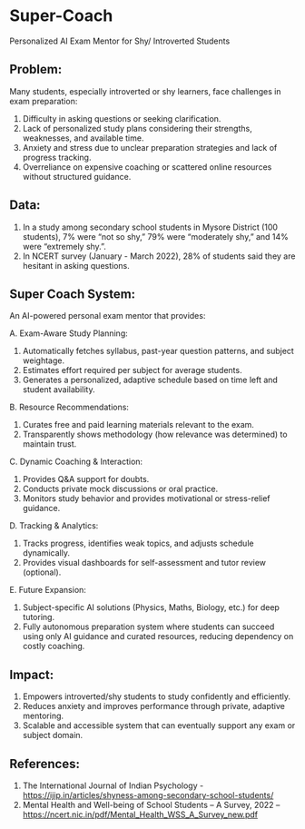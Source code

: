 # Super-Coach
Personalized AI Exam Mentor for Shy/ Introverted Students


## Problem:
Many students, especially introverted or shy learners, face challenges in exam preparation:

  1. Difficulty in asking questions or seeking clarification.
  2. Lack of personalized study plans considering their strengths, weaknesses, and available time.
  3. Anxiety and stress due to unclear preparation strategies and lack of progress tracking.
  4. Overreliance on expensive coaching or scattered online resources without structured guidance.

## Data:
  1. In a study among secondary school students in Mysore District (100 students), 7% were “not so shy,” 79% were “moderately shy,” and 14% were “extremely shy.”.
  2. In NCERT survey (January - March 2022), 28% of students said they are hesitant in asking questions.

## Super Coach System:
An AI-powered personal exam mentor that provides:

A. Exam-Aware Study Planning:
  1. Automatically fetches syllabus, past-year question patterns, and subject weightage.
  2. Estimates effort required per subject for average students.
  3. Generates a personalized, adaptive schedule based on time left and student availability.

B. Resource Recommendations:
  1. Curates free and paid learning materials relevant to the exam.
  2. Transparently shows methodology (how relevance was determined) to maintain trust.

C. Dynamic Coaching & Interaction:
  1. Provides Q&A support for doubts.
  2. Conducts private mock discussions or oral practice.
  3. Monitors study behavior and provides motivational or stress-relief guidance.

D. Tracking & Analytics:
  1. Tracks progress, identifies weak topics, and adjusts schedule dynamically.
  2. Provides visual dashboards for self-assessment and tutor review (optional).

E. Future Expansion:
  1. Subject-specific AI solutions (Physics, Maths, Biology, etc.) for deep tutoring.
  2. Fully autonomous preparation system where students can succeed using only AI guidance and curated resources, reducing dependency on costly coaching.

## Impact:

  1. Empowers introverted/shy students to study confidently and efficiently.
  2. Reduces anxiety and improves performance through private, adaptive mentoring.
  3. Scalable and accessible system that can eventually support any exam or subject domain.

## References:
  1. The International Journal of Indian Psychology - https://ijip.in/articles/shyness-among-secondary-school-students/
  2. Mental Health and Well-being of School Students – A Survey, 2022 – https://ncert.nic.in/pdf/Mental_Health_WSS_A_Survey_new.pdf
